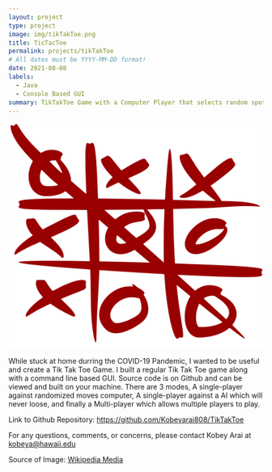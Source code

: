 ```yaml
---
layout: project
type: project
image: img/tikTakToe.png
title: TicTacToe
permalink: projects/tikTakToe
# All dates must be YYYY-MM-DD format!
date: 2021-08-08
labels:
  - Java
  - Console Based GUI
summary: TikTakToe Game with a Computer Player that selects random spots and also a computer AI that never looses.
---
```


<img class="ui medium right floated rounded image" src="../img/tikTakToe.png">

While stuck at home durring the COVID-19 Pandemic, I wanted to be useful and create a Tik Tak Toe Game. I built a regular Tik Tak Toe game along with a command line based GUI. Source code is on Github and can be viewed and built on your machine. There are 3 modes, A single-player against randomized moves computer, A single-player against a AI which will never loose, and finally a Multi-player which allows multiple players to play. 

Link to Github Repository: <a href="https://github.com/Kobeyarai808/TikTakToe">https://github.com/Kobeyarai808/TikTakToe</a>

For any questions, comments, or concerns, please contact Kobey Arai at kobeya@hawaii.edu
 
Source of Image: <a href="https://upload.wikimedia.org/wikipedia/commons/3/32/Tic_tac_toe.svg">Wikipedia Media</a>
